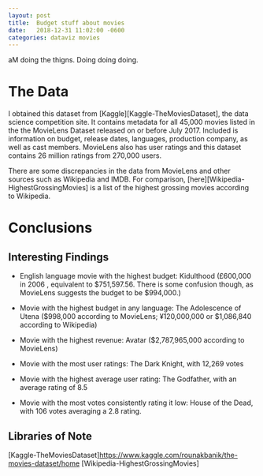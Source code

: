 ```yaml
---
layout: post
title:  Budget stuff about movies
date:   2018-12-31 11:02:00 -0600
categories: dataviz movies
---
```


aM doing the thigns. Doing doing doing.

# The Data

I obtained this dataset from [Kaggle][Kaggle-TheMoviesDataset], the data science competition site. It contains metadata for all 45,000 movies listed in the the MovieLens Dataset released on or before July 2017. Included is information on budget, release dates, languages, production company, as well as cast members. MovieLens also has user ratings and this dataset contains 26 million ratings from 270,000 users.

There are some discrepancies in the data from MovieLens and other sources such as Wikipedia and IMDB. For comparison, [here][Wikipedia-HighestGrossingMovies] is a list of the highest grossing movies according to Wikipedia.

# Conclusions

## Interesting Findings

- English language movie with the highest budget: Kidulthood (£600,000 in 2006 , equivalent to $751,597.56. There is some confusion though, as MovieLens suggests the budget to be $994,000.)

- Movie with the highest budget in any language: The Adolescence of Utena ($998,000 according to MovieLens; ¥120,000,000 or $1,086,840 according to Wikipedia)

- Movie with the highest revenue: Avatar ($2,787,965,000 according to MovieLens)

- Movie with the most user ratings: The Dark Knight, with 12,269 votes

- Movie with the highest average user rating: The Godfather, with an average rating of 8.5

- Movie with the most votes consistently rating it low: House of the Dead, with 106 votes averaging a 2.8 rating. 

## Libraries of Note

[Kaggle-TheMoviesDataset]https://www.kaggle.com/rounakbanik/the-movies-dataset/home
[Wikipedia-HighestGrossingMovies]